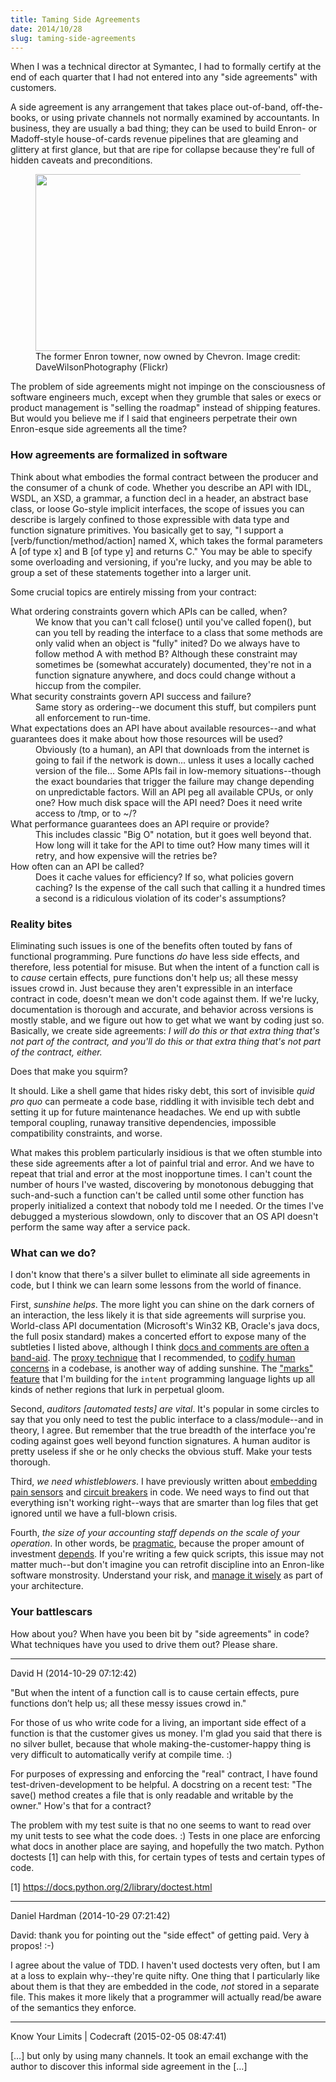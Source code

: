 ```yaml
---
title: Taming Side Agreements
date: 2014/10/28
slug: taming-side-agreements
---
```


When I was a technical director at Symantec, I had to formally certify at the end of each quarter that I had not entered into any "side agreements" with customers.

A side agreement is any arrangement that takes place out-of-band, off-the-books, or using private channels not normally examined by accountants. In business, they are usually a bad thing; they can be used to build Enron- or Madoff-style house-of-cards revenue pipelines that are gleaming and glittery at first glance, but that are ripe for collapse because they're full of hidden caveats and preconditions.

<figure><img src="https://farm4.staticflickr.com/3593/3389046866_c642884f48_z_d.jpg" width="640" height="283" /><figcaption>The former Enron towner, now owned by Chevron. Image credit: DaveWilsonPhotography (Flickr)</figcaption></figure>

The problem of side agreements might not impinge on the consciousness of software engineers much, except when they grumble that sales or execs or product management is "selling the roadmap" instead of shipping features. But would you believe me if I said that engineers perpetrate their own Enron-esque side agreements all the time?

<!--more-->

<h3>How agreements are formalized in software</h3>

Think about what embodies the formal contract between the producer and the consumer of a chunk of code. Whether you describe an API with IDL, WSDL, an XSD, a grammar, a function decl in a header, an abstract base class, or loose Go-style implicit interfaces, the scope of issues you can describe is largely confined to those expressible with data type and function signature primitives. You basically get to say, "I support a [verb/function/method/action] named X, which takes the formal parameters A [of type x] and B [of type y] and returns C." You may be able to specify some overloading and versioning, if you're lucky, and you may be able to group a set of these statements together into a larger unit.

Some crucial topics are entirely missing from your contract:

<dl>
<dt>What ordering constraints govern which APIs can be called, when?</dt>
<dd>We know that you can't call fclose() until you've called fopen(), but can you tell by reading the interface to a class that some methods are only valid when an object is "fully" inited? Do we always have to follow method A with method B? Although these constraint may sometimes be (somewhat accurately) documented, they're not in a function signature anywhere, and docs could change without a hiccup from the compiler.</dd>
<dt>What security constraints govern API success and failure?</dt>
<dd>Same story as ordering--we document this stuff, but compilers punt all enforcement to run-time.</dd>
<dt>What expectations does an API have about available resources--and what guarantees does it make about how those resources will be used?</dt>
<dd>Obviously (to a human), an API that downloads from the internet is going to fail if the network is down... unless it uses a locally cached version of the file... Some APIs fail in low-memory situations--though the exact boundaries that trigger the failure may change depending on unpredictable factors. Will an API peg all available CPUs, or only one? How much disk space will the API need? Does it need write access to /tmp, or to ~/?</dd>
<dt>What performance guarantees does an API require or provide?</dt>
<dd>This includes classic "Big O" notation, but it goes well beyond that. How long will it take for the API to time out? How many times will it retry, and how expensive will the retries be?</dd>
<dt>How often can an API be called?</dt>
<dd>Does it cache values for efficiency? If so, what policies govern caching? Is the expense of the call such that calling it a hundred times a second is a ridiculous violation of its coder's assumptions?</dd>
</dl>

<h3>Reality bites</h3>

Eliminating such issues is one of the benefits often touted by fans of functional programming. Pure functions <em>do</em> have less side effects, and therefore, less potential for misuse. But when the intent of a function call is to <em>cause</em> certain effects, pure functions don't help us; all these messy issues crowd in. Just because they aren't expressible in an interface contract in code, doesn't mean we don't code against them. If we're lucky, documentation is thorough and accurate, and behavior across versions is mostly stable, and we figure out how to get what we want by coding just so. Basically, we create side agreements: <em>I will do this or that extra thing that's not part of the contract, and you'll do this or that extra thing that's not part of the contract, either.</em>

Does that make you squirm?

It should. Like a shell game that hides risky debt, this sort of invisible <em>quid pro quo</em> can permeate a code base, riddling it with invisible tech debt and setting it up for future maintenance headaches. We end up with subtle temporal coupling, runaway transitive dependencies, impossible compatibility constraints, and worse.

What makes this problem particularly insidious is that we often stumble into these side agreements after a lot of painful trial and error. And we have to repeat that trial and error at the most inopportune times. I can't count the number of hours I've wasted, discovering by monotonous debugging that such-and-such a function can't be called until some other function has properly initialized a context that nobody told me I needed. Or the times I've debugged a mysterious slowdown, only to discover that an OS API doesn't perform the same way after a service pack.

<h3>What can we do?</h3>

I don't know that there's a silver bullet to eliminate all side agreements in code, but I think we can learn some lessons from the world of finance.

First, <em>sunshine helps</em>. The more light you can shine on the dark corners of an interaction, the less likely it is that side agreements will surprise you. World-class API documentation (Microsoft's Win32 KB, Oracle's java docs, the full posix standard) makes a concerted effort to expose many of the subtleties I listed above, although I think <a href="../../../2013/08/22/when-good-comments-mean-bad-language/" title="When good comments mean bad language">docs and comments are often a band-aid</a>. The <a href="../../../2014/09/25/how-to-point-in-code/#proxies">proxy technique</a> that I recommended, to <a href="../../../2014/07/16/lacunas-everywhere/" title="Lacunas Everywhere">codify human concerns</a> in a codebase, is another way of adding sunshine. The <a href="../../../2014/07/28/mountains-molehills-and-markedness/" title="Mountains, Molehills, and Markedness">"marks" feature</a> that I'm building for the <code>intent</code> programming language lights up all kinds of nether regions that lurk in perpetual gloom.

Second, <em>auditors [automated tests] are vital</em>. It's popular in some circles to say that you only need to test the public interface to a class/module--and in theory, I agree. But remember that the true breadth of the interface you're coding against goes well beyond function signatures. A human auditor is pretty useless if she or he only checks the obvious stuff. Make your tests thorough.

Third, <em>we need whistleblowers</em>. I have previously written about <a href="../../../2013/05/06/why-your-software-should-cry/" title="Why Your Software Should Cry">embedding pain sensors</a> and <a href="../../../2013/01/11/dont-forget-the-circuit-breakers/" title="Don’t forget the circuit breakers">circuit breakers</a> in code. We need ways to find out that everything isn't working right--ways that are smarter than log files that get ignored until we have a full-blown crisis.

Fourth, <em>the size of your accounting staff depends on the scale of your operation</em>. In other words, be <a href="../../../2013/01/18/earned-pragmatism/" title="Earned Pragmatism">pragmatic</a>, because the proper amount of investment <a href="../../../2012/09/17/steve-tolman-it-depends/" title="Steve Tolman: It depends.">depends</a>. If you're writing a few quick scripts, this issue may not matter much--but don't imagine you can retrofit discipline into an Enron-like software monstrosity. Understand your risk, and <a href="../../../2013/02/21/architects-manage-risk-like-a-vegas-bookie/" title="Architects: manage risk like a Vegas bookie">manage it wisely</a> as part of your architecture.

<h3>Your battlescars</h3>

How about you? When have you been bit by "side agreements" in code? What techniques have you used to drive them out? Please share.


---

David H (2014-10-29 07:12:42)

"But when the intent of a function call is to cause certain effects, pure functions don’t help us; all these messy issues crowd in."

For those of us who write code for a living, an important side effect of a function is that the customer gives us money. I'm glad you said that there is no silver bullet, because that whole making-the-customer-happy thing is very difficult to automatically verify at compile time. :)

For purposes of expressing and enforcing the "real" contract, I have found test-driven-development to be helpful. A docstring on a recent test: "The save() method creates a file that is only readable and writable by the owner." How's that for a contract?

The problem with my test suite is that no one seems to want to read over my unit tests to see what the code does. :) Tests in one place are enforcing what docs in another place are saying, and hopefully the two match. Python doctests [1] can help with this, for certain types of tests and certain types of code.

[1] https://docs.python.org/2/library/doctest.html

---

Daniel Hardman (2014-10-29 07:21:42)

David: thank you for pointing out the "side effect" of getting paid. Very à propos! :-)

I agree about the value of TDD. I haven't used doctests very often, but I am at a loss to explain why--they're quite nifty. One thing that I particularly like about them is that they are embedded in the code, *not* stored in a separate file. This makes it more likely that a programmer will actually read/be aware of the semantics they enforce.

---

Know Your Limits | Codecraft (2015-02-05 08:47:41)

[…] but only by using many channels. It took an email exchange with the author to discover this informal side agreement in the […]